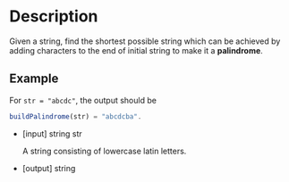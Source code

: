 # Description
Given a string, find the shortest possible string which can be achieved by adding characters to the end of initial string to make it a **palindrome**.

## Example
For `str = "abcdc"`, the output should be

```javascript
buildPalindrome(str) = "abcdcba".
```

- [input] string str

  A string consisting of lowercase latin letters.

- [output] string
